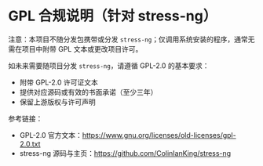 # GPL 合规说明（针对 stress-ng）

注意：本项目不随分发包携带或分发 `stress-ng`；仅调用系统安装的程序，通常无需在项目中附带 GPL 文本或更改项目许可。

如未来需要随项目分发 `stress-ng`，请遵循 GPL-2.0 的基本要求：

- 附带 GPL-2.0 许可证文本
- 提供对应源码或有效的书面承诺（至少三年）
- 保留上游版权与许可声明

参考链接：

- GPL-2.0 官方文本：https://www.gnu.org/licenses/old-licenses/gpl-2.0.txt
- stress-ng 源码与主页：https://github.com/ColinIanKing/stress-ng